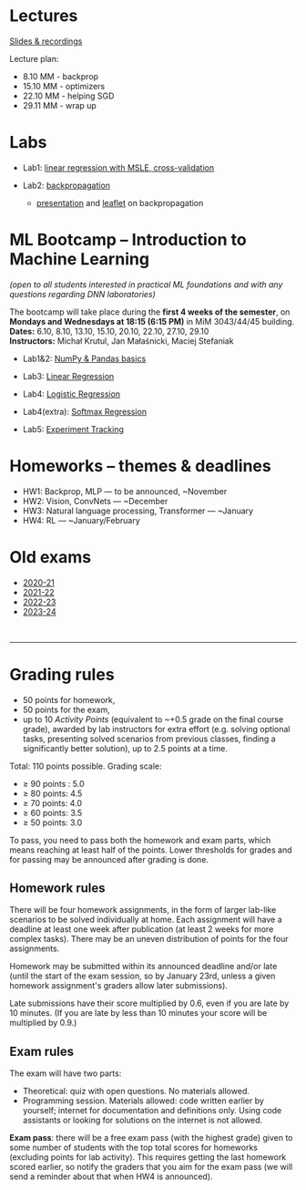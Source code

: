 # Lectures

[Slides & recordings](https://drive.google.com/drive/folders/10w99lp-8kn8r7G58kPuz2t_Ip6KXAMrc)

Lecture plan:
* 8.10 MM - backprop
* 15.10 MM - optimizers
* 22.10 MM - helping SGD
* 29.11 MM - wrap up

# Labs

* Lab1: [linear regression with MSLE, cross-validation](https://colab.research.google.com/github/mim-ml-teaching/public-dnn-2025-26/blob/master/docs/DNN-Lab-1-MSLE-student-version.ipynb)

* Lab2: [backpropagation](https://colab.research.google.com/github/mim-ml-teaching/public-dnn-2025-26/blob/master/docs/DNN-Lab-2-backprop-student-version.ipynb)
    * [presentation](https://raw.githubusercontent.com/mim-ml-teaching/public-dnn-2025-26/refs/heads/main/docs/backprop-pres.pdf) and [leaflet](https://raw.githubusercontent.com/mim-ml-teaching/public-dnn-2025-26/refs/heads/main/docs/backprop-leaflet.pdf) on backpropagation

# ML Bootcamp – Introduction to Machine Learning  
*(open to all students interested in practical ML foundations and with any questions regarding DNN laboratories)*  

The bootcamp will take place during the **first 4 weeks of the semester**, on **Mondays and Wednesdays at 18:15 (6:15 PM)** in MiM 3043/44/45 building.  
**Dates:** 6.10, 8.10, 13.10, 15.10, 20.10, 22.10, 27.10, 29.10  
**Instructors:** Michał Krutul, Jan Małaśnicki, Maciej Stefaniak 

* Lab1&2: [NumPy & Pandas basics](https://colab.research.google.com/github/mim-ml-teaching/public-dnn-2025-26/blob/main/docs/Lab_1%262_Numpy_Pandas_student_version.ipynb)

* Lab3: [Linear Regression](https://colab.research.google.com/github/mim-ml-teaching/public-dnn-2025-26/blob/main/docs/Lab_3_linear_regression_student_version.ipynb)

* Lab4: [Logistic Regression](https://colab.research.google.com/github/mim-ml-teaching/public-dnn-2025-26/blob/main/docs/Lab_4_logistic_regression_student_version.ipynb)

* Lab4(extra): [Softmax Regression](https://colab.research.google.com/github/mim-ml-teaching/public-dnn-2025-26/blob/main/docs/Lab_4_softmax_regression_student_version.ipynb)

* Lab5: [Experiment Tracking](https://colab.research.google.com/github/mim-ml-teaching/public-dnn-2025-26/blob/main/docs/Lab_5_experiment_tracking_student_version.ipynb)


# Homeworks – themes & deadlines

* HW1: Backprop, MLP — to be announced, ~November
* HW2: Vision, ConvNets — ~December
* HW3: Natural language processing, Transformer — ~January
* HW4: RL — ~January/February


# Old exams

* [2020-21](https://github.com/mim-ml-teaching/public-dnn-2025-26/tree/main/docs/exam-2020-21)
* [2021-22](https://github.com/mim-ml-teaching/public-dnn-2025-26/tree/main/docs/exam-2021-22)
* [2022-23](https://github.com/mim-ml-teaching/public-dnn-2025-26/tree/main/docs/exam-2022-23)
* [2023-24](https://github.com/mim-ml-teaching/public-dnn-2025-26/tree/main/docs/exam-2023-24)


<br>
<hr>

# Grading rules

* 50 points for homework,
* 50 points for the exam,
* up to 10 *Activity Points* (equivalent to ~+0.5 grade on the final course grade), awarded by lab instructors for extra effort (e.g. solving optional tasks, presenting solved scenarios from previous classes, finding a significantly better solution), up to 2.5 points at a time.

Total: 110 points possible. Grading scale:
* ≥ 90 points : 5.0
* ≥ 80 points: 4.5
* ≥ 70 points: 4.0
* ≥ 60 points: 3.5
* ≥ 50 points: 3.0

To pass, you need to pass both the homework and exam parts, which means reaching at least half of the points.
Lower thresholds for grades and for passing may be announced after grading is done.

## Homework rules
There will be four homework assignments, in the form of larger lab-like scenarios to be solved individually at home.
Each assignment will have a deadline at least one week after publication (at least 2 weeks for more complex tasks).
There may be an uneven distribution of points for the four assignments.

Homework may be submitted within its announced deadline and/or late (until the start of the exam session, so by January 23rd, unless a given homework assignment's graders allow later submissions).

Late submissions have their score multiplied by 0.6, even if you are late by 10 minutes.
(If you are late by less than 10 minutes your score will be multiplied by 0.9.)

## Exam rules
The exam will have two parts:
* Theoretical: quiz with open questions. No materials allowed.
* Programming session. Materials allowed: code written earlier by yourself; internet for documentation and definitions only. Using code assistants or looking for solutions on the internet is not allowed.

**Exam pass**: there will be a free exam pass (with the highest grade) given to some number of students with the top total scores for homeworks (excluding points for lab activity).
This requires getting the last homework scored earlier, so notify the graders that you aim for the exam pass (we will send a reminder about that when HW4 is announced).


